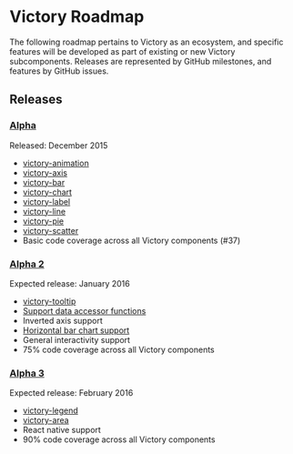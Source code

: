 # Victory Roadmap

The following roadmap pertains to Victory as an ecosystem, and specific features will be developed as part of existing or new Victory subcomponents. Releases are represented by GitHub milestones, and features by GitHub issues.

## Releases

### [Alpha](https://github.com/FormidableLabs/victory/milestones/Alpha)

Released: December 2015

- [victory-animation](https://github.com/FormidableLabs/victory-animation)
- [victory-axis](https://github.com/FormidableLabs/victory-axis)
- [victory-bar](https://github.com/FormidableLabs/victory-bar)
- [victory-chart](https://github.com/FormidableLabs/victory-chart)
- [victory-label](https://github.com/FormidableLabs/victory-label)
- [victory-line](https://github.com/FormidableLabs/victory-line)
- [victory-pie](https://github.com/FormidableLabs/victory-pie)
- [victory-scatter](https://github.com/FormidableLabs/victory-scatter)
- Basic code coverage across all Victory components (#37)

### [Alpha 2](https://github.com/FormidableLabs/victory/milestones/Alpha%202)

Expected release: January 2016

- [victory-tooltip](https://github.com/FormidableLabs/victory/issues/83)
- [Support data accessor functions](https://github.com/FormidableLabs/victory/issues/84)
- Inverted axis support
- [Horizontal bar chart support](https://github.com/FormidableLabs/victory/issues/36)
- General interactivity support
- 75% code coverage across all Victory components

### [Alpha 3](https://github.com/FormidableLabs/victory/milestones/Alpha%203)

Expected release: February 2016

- [victory-legend](https://github.com/FormidableLabs/victory/issues/35)
- [victory-area](https://github.com/FormidableLabs/victory/issues/40)
- React native support
- 90% code coverage across all Victory components
